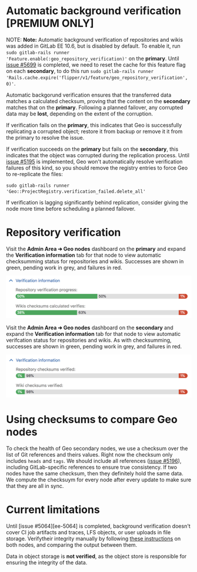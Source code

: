 # Automatic background verification **[PREMIUM ONLY]**

NOTE: **Note:**
Automatic background verification of repositories and wikis was added in GitLab
EE 10.6, but is disabled by default. To enable it, run
`sudo gitlab-rails runner 'Feature.enable(:geo_repository_verification)'` on
the **primary**. Until [issue #5699][ee-5699] is completed, we need to reset
the cache for this feature flag on each **secondary**, to do this run
 `sudo gitlab-rails runner 'Rails.cache.expire('flipper/v1/feature/geo_repository_verification', 0)'`.

Automatic backgorund verification ensures that the transferred data matches a
calculated checksum, proving that the content on the **secondary** matches that
on the **primary**. Following a planned failover, any corrupted data may be
**lost**, depending on the extent of the corruption.

If verification fails on the **primary**, this indicates that Geo is
successfully replicating a corrupted object; restore it from backup or remove it
it from the primary to resolve the issue.

If verification succeeds on the **primary** but fails on the **secondary**, this
indicates that the object was corrupted during the replication process. Until
[issue #5195][ee-5195] is implemented, Geo won't automatically resolve
verification failures of this kind, so you should remove the registry entries to
force Geo to re-replicate the files:

```
sudo gitlab-rails runner 'Geo::ProjectRegistry.verification_failed.delete_all'
```

If verification is lagging significantly behind replication, consider giving
the node more time before scheduling a planned failover.

# Repository verification

Visit the **Admin Area ➔ Geo nodes** dashboard on the **primary** and expand
the **Verification information** tab for that node to view automatic checksumming
status for repositories and wikis. Successes are shown in green, pending work
in grey, and failures in red.

![Verification status](img/verification-status-primary.png)

Visit the **Admin Area ➔ Geo nodes** dashboard on the **secondary** and expand
the **Verification information** tab for that node to view automatic verifcation
status for repositories and wikis. As with checksumming, successes are shown in
green, pending work in grey, and failures in red.

![Verification status](img/verification-status-secondary.png)

# Using checksums to compare Geo nodes

To check the health of Geo secondary nodes, we use a checksum over the list of
Git references and theirs values. Right now the checksum only includes `heads`
and `tags`. We should include all references ([issue #5196][ee-5196]), including
GitLab-specific references to ensure true consistency. If two nodes have the
same checksum, then they definitely hold the same data. We compute the checksuym
for every node after every update to make sure that they are all in sync.

# Current limitations

Until [issue #5064][ee-5064] is completed, background verification doesn't cover
CI job artifacts and traces, LFS objects, or user uploads in file storage.
Verifytheir integrity manually by following [these instructions][foreground-verification]
on both nodes, and comparing the output between them.

Data in object storage is **not verified**, as the object store is responsible
for ensuring the integrity of the data.

[disaster-recovery]: index.md
[foreground-verification]: ../../raketasks/check.md
[ee-5699]: https://gitlab.com/gitlab-org/gitlab-ee/issues/5699
[ee-5195]: https://gitlab.com/gitlab-org/gitlab-ee/issues/5195
[ee-5196]: https://gitlab.com/gitlab-org/gitlab-ee/issues/5196
